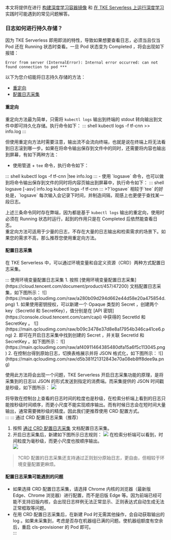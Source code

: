 
本文将提供在进行 [构建深度学习容器镜像](https://cloud.tencent.com/document/product/457/60220) 和 [在 TKE Serverless 上运行深度学习](https://cloud.tencent.com/document/product/457/60221) 实践时可能遇到的常见问题解答。  




### 日志如何进行持久存储？

因为 TKE Serverless 即用即消的特性，导致如果想要查看日志，必须当且仅当 Pod 还在 Running 状态时查看。一旦 Pod 状态变为 Completed ，将会出现如下报错：

```shell
Error from server (InternalError): Internal error occurred: can not found connection to pod ***
```

以下为您介绍能将日志持久存储的方法：
- [重定向](#redirect)
- [配置日志采集](#configure-log-collection)




#### 重定向[](id:redirect)
重定向方法最为简单，只需将 `kubectl logs` 输出到终端的 stdout 转向输出到文件中即可持久化存储。执行命令如下：
<dx-codeblock>
:::  shell
kubectl logs -f tf-cnn >> info.log
:::
</dx-codeblock>

但使用重定向方法时需要注意，输出流不会流向终端，也就是说在终端上将无法看到日志滚到哪一步。如果在将命令输出保存到文件中的同时，还需要将内容也输出到屏幕，有如下两种方法：
- 使用管道 + `tee` 命令，执行命令如下：
<dx-codeblock>
:::  shell
kubectl logs -f tf-cnn |tee info.log
:::
</dx-codeblock>
- 使用 `logsave` 命令，也可以做到将命令输出保存到文件的同时将内容页输出到屏幕中，执行命令如下：
<dx-codeblock>
:::  shell
logsave [-asv] info.log kubectl logs -f tf-cnn
:::
</dx-codeblock>
>?`logsave` 相较于`tee` 的好处是，`logsave` 每次输入会记录下时间，并制造间隔，观感上也更便于查找某一段日志。  

上述三条命令同时存在弊端，因为都是基于 `kubectl logs` 输出的重定向，使用时必须在 Running 状态时运行，起到的作用只是在 Completed 后依然能查看日志。  
重定向方法可适用于少量的日志，不存在大量的日志输出和检索需求的场景下。如果您的需求不高，那么推荐您使用重定向方法。  






#### 配置日志采集[](id:configure-log-collection)

在 TKE Serverless 中，可以通过环境变量和自定义资源（CRD）两种方式配置日志采集。  

<dx-tabs>
::: 使用环境变量配置日志采集
1. 按照 [使用环境变量配置日志采集](https://cloud.tencent.com/document/product/457/47200) 文档配置日志采集，如下图所示：
![](https://main.qcloudimg.com/raw/a280b09d294d662e44d58e20a475854d.png)
 1. 如果使用密钥授权，可以新建一个 Opaque 类型的 Secret ，创建两个 key（SecretId 和 SecretKey），值分别是在 [API 密钥](https://console.cloud.tencent.com/cam/capi) 中获得的 SecretId 和 SecretKey 。  
![](https://main.qcloudimg.com/raw/b09c3478e37d8e8a17954b346ca41ce6.png)
 2. 即可在开启日志采集中找到创建的 Secret ，并关联 SecretId 和 SecretKey 。如下图所示：
 ![](https://main.qcloudimg.com/raw/af40911464385480dfa15a6f5c113045.png)
2. 在控制台得到原始日志，切换表格展示并将 JSON 格式化，如下图所示：
![](https://main.qcloudimg.com/raw/d5b381f21312843e70a08eb8ff8dee9a.png)


使用此方法将会出现一个问题，TKE Serverless 开启日志采集功能的原理，是将采集到的日志以 JSON 的形式发送到指定的消费端。而采集提供的 JSON 时间戳是秒级，如下图所示：
![](https://main.qcloudimg.com/raw/42236ca9e13f04bf8f0eca2100737b48.png)

将导致在控制台上查看的日志时间的粒度也是秒级，在检索分析端上看到的日志只能按秒级时间顺序，而更小尺度不能实现顺序输出。而有时候日志会在短时间大量输出，通常需要微秒级的精度。因此我们更推荐使用 CRD 配置方式。  
:::
::: 通过 CRD 配置日志采集（推荐）
1. 按照 [通过 CRD 配置日志采集](https://cloud.tencent.com/document/product/457/56320) 文档配置日志采集。  
2. 开启日志采集后，新建如下图所示日志规则：
![](https://main.qcloudimg.com/raw/9ef5e3765a6da8b748b7626efa2cb03f.png)
在检索分析端可以看到，时间粒度为毫秒级，而更小尺度也按顺序输出。  
![](https://main.qcloudimg.com/raw/1b9147713093f6d2eeb53e04215b00a4.png)
>?CRD 配置的日志采集还支持通过正则划分原始日志，更自由，但相较于环境变量配置更麻烦。  


#### 配置日志采集可能遇到的问题
- 如果选择 CRD 配置日志采集，请选择 Chrome 内核的浏览器（最新版 Edge、Chrome 浏览器）进行配置，而不是旧版 Edge 等。因为前端已经可能不支持旧版内核，会出现日志样例无法正常显示、正则表达式自动生成无法正常框取等问题。  
- 在用 CRD 配置日志采集后，在新建 Pod 时无需其他操作，会自动获取输出的 log 。如果未采集到，考虑是否存在机器组已满的问题。使机器组额度有空余后，重启 cls-provisioner 的 Pod 即可。  
:::
</dx-tabs>





